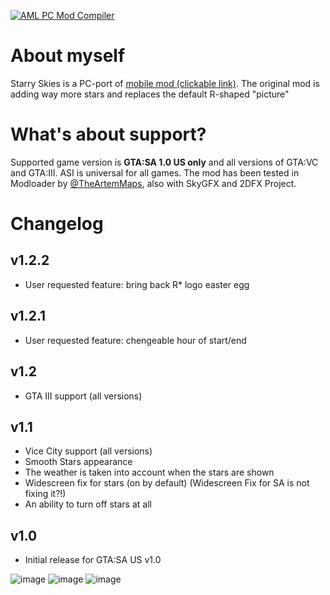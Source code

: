 [![AML PC Mod Compiler](https://github.com/RusJJ/StarrySkies_PC/actions/workflows/main.yml/badge.svg?branch=main)](https://github.com/RusJJ/StarrySkies_PC/actions/workflows/main.yml)

# About myself
Starry Skies is a PC-port of [mobile mod (clickable link)](https://github.com/AndroidModLoader/GTA_StarrySkies). The original mod is adding way more stars and replaces the default R-shaped "picture"

# What's about support?
Supported game version is **GTA:SA 1.0 US __only__** and all versions of GTA:VC and GTA:III. ASI is universal for all games.
The mod has been tested in Modloader by [@TheArtemMaps](https://github.com/TheArtemMaps), also with SkyGFX and 2DFX Project.

# Changelog
## v1.2.2
- User requested feature: bring back R\* logo easter egg

## v1.2.1
- User requested feature: chengeable hour of start/end

## v1.2
- GTA III support (all versions)

## v1.1
- Vice City support (all versions)
- Smooth Stars appearance
- The weather is taken into account when the stars are shown
- Widescreen fix for stars (on by default) (Widescreen Fix for SA is not fixing it?!)
- An ability to turn off stars at all

## v1.0
- Initial release for GTA:SA US v1.0

![image](https://github.com/RusJJ/StarrySkies_PC/assets/8864329/0fcb0d8f-d52d-450f-b3fa-6994b48dc78c)
![image](https://github.com/RusJJ/StarrySkies_PC/assets/8864329/fb740106-e694-4d87-a995-b4bb62474b38)
![image](https://github.com/RusJJ/StarrySkies_PC/assets/8864329/f58ec68a-3924-4595-905e-e59ebf6159cf)
